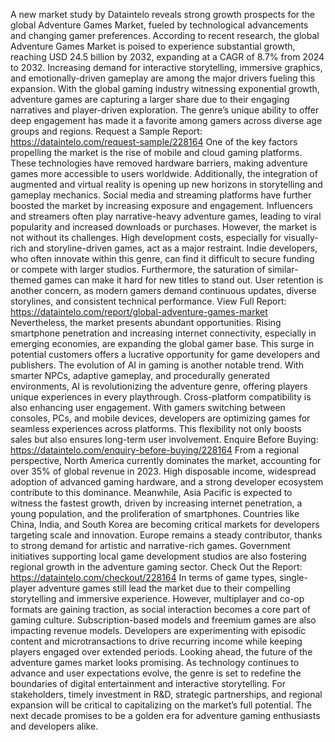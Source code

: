 A new market study by Dataintelo reveals strong growth prospects for the global Adventure Games Market, fueled by technological advancements and changing gamer preferences.
According to recent research, the global Adventure Games Market is poised to experience substantial growth, reaching USD 24.5 billion by 2032, expanding at a CAGR of 8.7% from 2024 to 2032. Increasing demand for interactive storytelling, immersive graphics, and emotionally-driven gameplay are among the major drivers fueling this expansion.
With the global gaming industry witnessing exponential growth, adventure games are capturing a larger share due to their engaging narratives and player-driven exploration. The genre’s unique ability to offer deep engagement has made it a favorite among gamers across diverse age groups and regions.
Request a Sample Report: https://dataintelo.com/request-sample/228164
One of the key factors propelling the market is the rise of mobile and cloud gaming platforms. These technologies have removed hardware barriers, making adventure games more accessible to users worldwide. Additionally, the integration of augmented and virtual reality is opening up new horizons in storytelling and gameplay mechanics.
Social media and streaming platforms have further boosted the market by increasing exposure and engagement. Influencers and streamers often play narrative-heavy adventure games, leading to viral popularity and increased downloads or purchases.
However, the market is not without its challenges. High development costs, especially for visually-rich and storyline-driven games, act as a major restraint. Indie developers, who often innovate within this genre, can find it difficult to secure funding or compete with larger studios.
Furthermore, the saturation of similar-themed games can make it hard for new titles to stand out. User retention is another concern, as modern gamers demand continuous updates, diverse storylines, and consistent technical performance.
View Full Report: https://dataintelo.com/report/global-adventure-games-market
Nevertheless, the market presents abundant opportunities. Rising smartphone penetration and increasing internet connectivity, especially in emerging economies, are expanding the global gamer base. This surge in potential customers offers a lucrative opportunity for game developers and publishers.
The evolution of AI in gaming is another notable trend. With smarter NPCs, adaptive gameplay, and procedurally generated environments, AI is revolutionizing the adventure genre, offering players unique experiences in every playthrough.
Cross-platform compatibility is also enhancing user engagement. With gamers switching between consoles, PCs, and mobile devices, developers are optimizing games for seamless experiences across platforms. This flexibility not only boosts sales but also ensures long-term user involvement.
Enquire Before Buying: https://dataintelo.com/enquiry-before-buying/228164
From a regional perspective, North America currently dominates the market, accounting for over 35% of global revenue in 2023. High disposable income, widespread adoption of advanced gaming hardware, and a strong developer ecosystem contribute to this dominance.
Meanwhile, Asia Pacific is expected to witness the fastest growth, driven by increasing internet penetration, a young population, and the proliferation of smartphones. Countries like China, India, and South Korea are becoming critical markets for developers targeting scale and innovation.
Europe remains a steady contributor, thanks to strong demand for artistic and narrative-rich games. Government initiatives supporting local game development studios are also fostering regional growth in the adventure gaming sector.
Check Out the Report: https://dataintelo.com/checkout/228164
In terms of game types, single-player adventure games still lead the market due to their compelling storytelling and immersive experience. However, multiplayer and co-op formats are gaining traction, as social interaction becomes a core part of gaming culture.
Subscription-based models and freemium games are also impacting revenue models. Developers are experimenting with episodic content and microtransactions to drive recurring income while keeping players engaged over extended periods.
Looking ahead, the future of the adventure games market looks promising. As technology continues to advance and user expectations evolve, the genre is set to redefine the boundaries of digital entertainment and interactive storytelling.
For stakeholders, timely investment in R&D, strategic partnerships, and regional expansion will be critical to capitalizing on the market’s full potential. The next decade promises to be a golden era for adventure gaming enthusiasts and developers alike.
